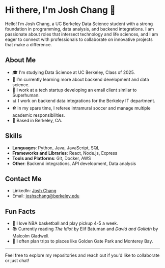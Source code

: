 # Hi there, I'm Josh Chang 👋

Hello! I’m Josh Chang, a UC Berkeley Data Science student with a strong foundation in programming, data analysis, and backend integrations. I am passionate about roles that intersect technology and life sciences, and I am eager to connect with professionals to collaborate on innovative projects that make a difference.

## About Me

- 🎓 I'm studying Data Science at UC Berkeley, Class of 2025.
- 🌱 I’m currently learning more about backend development and data science.
- 💼 I work at a tech startup developing an email client similar to Superhuman.
- 📊 I work on backend data integrations for the Berkeley IT department.
- ⚽ In my spare time, I referee intramural soccer and manage multiple academic responsibilities.
- 📍 Based in Berkeley, CA.


## Skills

- **Languages**: Python, Java, JavaScript, SQL
- **Frameworks and Libraries**: React, Node.js, Express
- **Tools and Platforms**: Git, Docker, AWS
- **Other**: Backend integrations, API development, Data analysis

## Contact Me

- LinkedIn: [Josh Chang](https://www.linkedin.com/in/josh-chang11)
- Email: [joshschang@berkeley.edu](mailto:joshschang@berkeley.edu)

## Fun Facts

- 🏀 I love NBA basketball and play pickup 4-5 a week.
- 📚 Currently reading *The Idiot* by Elif Batuman and *David and Goliath* by Malcolm Gladwell.
- 🌉 I often plan trips to places like Golden Gate Park and Monterey Bay.

---

Feel free to explore my repositories and reach out if you'd like to collaborate or just chat!

